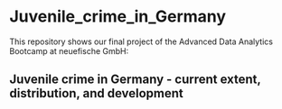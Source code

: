 # Juvenile_crime_in_Germany
This repository shows our final project of the Advanced Data Analytics Bootcamp at neuefische GmbH:  
## Juvenile crime in Germany - current extent, distribution, and development
